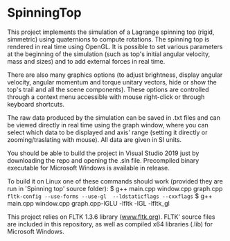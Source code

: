 # SpinningTop
This project implements the simulation of a Lagrange spinning top (rigid, simmetric) using quaternions to compute rotations.
The spinning top is rendered in real time using OpenGL. It is possible to set various parameters at the beginning of the simulation (such as top's initial angular velocity, mass and sizes) and to add external forces in real time. 

There are also many graphics options (to adjust brightness, display angular velocity, angular momentum and torque unitary vectors, hide or show the top's trail and all the scene components). These options are controlled through a context menu accessible with mouse right-click or through keyboard shortcuts.

The raw data produced by the simulation can be saved in .txt files and can be viewed directly in real time using the graph window, where you can select which data to be displayed and axis' range (setting it directly or zooming/traslating with mouse). All data are given in SI units.

You should be able to build the project in Visual Studio 2019 just by downloading the repo and opening the .sln file.
Precompiled binary executable for Microsoft Windows is available in release.


To build it on Linux one of these commands should work (provided they are run in 'Spinning top' source folder):
$ g++ main.cpp window.cpp graph.cpp `fltk-config --use-forms --use-gl  --ldstaticflags --cxxflags`
$ g++ main.cpp window.cpp graph.cpp-lGLU  -lfltk -lGL -lfltk_gl



This project relies on FLTK 1.3.6 library (www.fltk.org). FLTK' source files are included in this repository, as well as compiled x64 libraries (.lib) for Microsoft Windows.
